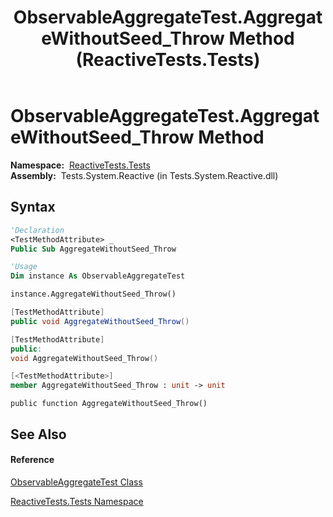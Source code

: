 ﻿---
title: ObservableAggregateTest.AggregateWithoutSeed_Throw Method  (ReactiveTests.Tests)
TOCTitle: AggregateWithoutSeed_Throw Method
ms:assetid: M:ReactiveTests.Tests.ObservableAggregateTest.AggregateWithoutSeed_Throw
ms:mtpsurl: https://msdn.microsoft.com/en-us/library/reactivetests.tests.observableaggregatetest.aggregatewithoutseed_throw(v=VS.103)
ms:contentKeyID: 36620237
ms.date: 06/28/2011
mtps_version: v=VS.103
f1_keywords:
- ReactiveTests.Tests.ObservableAggregateTest.AggregateWithoutSeed_Throw
dev_langs:
- CSharp
- JScript
- VB
- FSharp
- c++
---

# ObservableAggregateTest.AggregateWithoutSeed\_Throw Method

**Namespace:**  [ReactiveTests.Tests](hh289046\(v=vs.103\).md)  
**Assembly:**  Tests.System.Reactive (in Tests.System.Reactive.dll)

## Syntax

``` vb
'Declaration
<TestMethodAttribute> _
Public Sub AggregateWithoutSeed_Throw
```

``` vb
'Usage
Dim instance As ObservableAggregateTest

instance.AggregateWithoutSeed_Throw()
```

``` csharp
[TestMethodAttribute]
public void AggregateWithoutSeed_Throw()
```

``` c++
[TestMethodAttribute]
public:
void AggregateWithoutSeed_Throw()
```

``` fsharp
[<TestMethodAttribute>]
member AggregateWithoutSeed_Throw : unit -> unit 
```

``` jscript
public function AggregateWithoutSeed_Throw()
```

## See Also

#### Reference

[ObservableAggregateTest Class](hh314823\(v=vs.103\).md)

[ReactiveTests.Tests Namespace](hh289046\(v=vs.103\).md)

